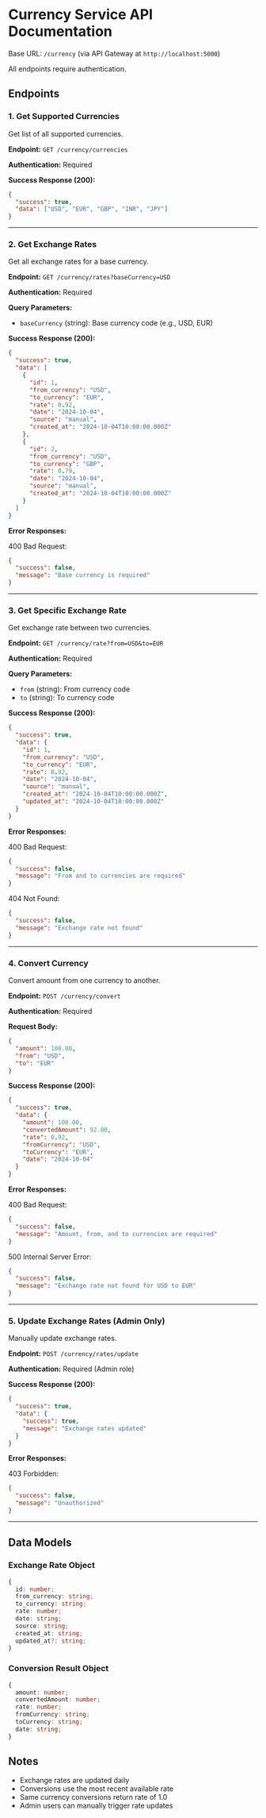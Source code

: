 # Currency Service API Documentation

Base URL: `/currency` (via API Gateway at `http://localhost:5000`)

All endpoints require authentication.

## Endpoints

### 1. Get Supported Currencies

Get list of all supported currencies.

**Endpoint:** `GET /currency/currencies`

**Authentication:** Required

**Success Response (200):**
```json
{
  "success": true,
  "data": ["USD", "EUR", "GBP", "INR", "JPY"]
}
```

---

### 2. Get Exchange Rates

Get all exchange rates for a base currency.

**Endpoint:** `GET /currency/rates?baseCurrency=USD`

**Authentication:** Required

**Query Parameters:**
- `baseCurrency` (string): Base currency code (e.g., USD, EUR)

**Success Response (200):**
```json
{
  "success": true,
  "data": [
    {
      "id": 1,
      "from_currency": "USD",
      "to_currency": "EUR",
      "rate": 0.92,
      "date": "2024-10-04",
      "source": "manual",
      "created_at": "2024-10-04T10:00:00.000Z"
    },
    {
      "id": 2,
      "from_currency": "USD",
      "to_currency": "GBP",
      "rate": 0.79,
      "date": "2024-10-04",
      "source": "manual",
      "created_at": "2024-10-04T10:00:00.000Z"
    }
  ]
}
```

**Error Responses:**

400 Bad Request:
```json
{
  "success": false,
  "message": "Base currency is required"
}
```

---

### 3. Get Specific Exchange Rate

Get exchange rate between two currencies.

**Endpoint:** `GET /currency/rate?from=USD&to=EUR`

**Authentication:** Required

**Query Parameters:**
- `from` (string): From currency code
- `to` (string): To currency code

**Success Response (200):**
```json
{
  "success": true,
  "data": {
    "id": 1,
    "from_currency": "USD",
    "to_currency": "EUR",
    "rate": 0.92,
    "date": "2024-10-04",
    "source": "manual",
    "created_at": "2024-10-04T10:00:00.000Z",
    "updated_at": "2024-10-04T10:00:00.000Z"
  }
}
```

**Error Responses:**

400 Bad Request:
```json
{
  "success": false,
  "message": "From and to currencies are required"
}
```

404 Not Found:
```json
{
  "success": false,
  "message": "Exchange rate not found"
}
```

---

### 4. Convert Currency

Convert amount from one currency to another.

**Endpoint:** `POST /currency/convert`

**Authentication:** Required

**Request Body:**
```json
{
  "amount": 100.00,
  "from": "USD",
  "to": "EUR"
}
```

**Success Response (200):**
```json
{
  "success": true,
  "data": {
    "amount": 100.00,
    "convertedAmount": 92.00,
    "rate": 0.92,
    "fromCurrency": "USD",
    "toCurrency": "EUR",
    "date": "2024-10-04"
  }
}
```

**Error Responses:**

400 Bad Request:
```json
{
  "success": false,
  "message": "Amount, from, and to currencies are required"
}
```

500 Internal Server Error:
```json
{
  "success": false,
  "message": "Exchange rate not found for USD to EUR"
}
```

---

### 5. Update Exchange Rates (Admin Only)

Manually update exchange rates.

**Endpoint:** `POST /currency/rates/update`

**Authentication:** Required (Admin role)

**Success Response (200):**
```json
{
  "success": true,
  "data": {
    "success": true,
    "message": "Exchange rates updated"
  }
}
```

**Error Responses:**

403 Forbidden:
```json
{
  "success": false,
  "message": "Unauthorized"
}
```

---

## Data Models

### Exchange Rate Object
```typescript
{
  id: number;
  from_currency: string;
  to_currency: string;
  rate: number;
  date: string;
  source: string;
  created_at: string;
  updated_at?: string;
}
```

### Conversion Result Object
```typescript
{
  amount: number;
  convertedAmount: number;
  rate: number;
  fromCurrency: string;
  toCurrency: string;
  date: string;
}
```

## Notes

- Exchange rates are updated daily
- Conversions use the most recent available rate
- Same currency conversions return rate of 1.0
- Admin users can manually trigger rate updates
